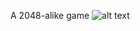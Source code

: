 A 2048-alike game
![alt text](https://user-images.githubusercontent.com/15642727/33033791-6feff7b0-ce04-11e7-90d0-1780adf72774.png)
